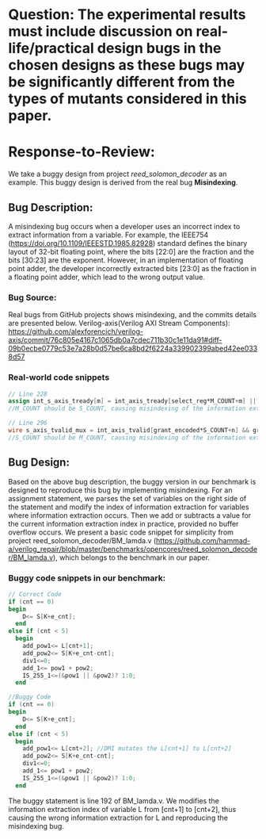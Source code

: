 # Question: The experimental results must include discussion on real-life/practical design bugs in the chosen designs as these bugs may be significantly different from the types of mutants considered in this paper.
# Response-to-Review: 
We take a buggy design from project *reed_solomon_decoder* as an example.
This buggy design is derived from the real bug **Misindexing**.
## Bug Description:
A misindexing bug occurs when a developer uses an incorrect index to extract information from a variable. For example, the IEEE754 (https://doi.org/10.1109/IEEESTD.1985.82928) standard defines the binary layout of 32-bit floating point, where the bits [22:0] are the fraction and the bits [30:23] are the exponent. However, in an implementation of floating point adder, the developer incorrectly extracted bits [23:0] as the fraction in a floating point adder, which lead to the wrong output value.
### Bug Source:
Real bugs from GitHub projects shows misindexing, and the commits details are presented below.
Verilog-axis(Verilog AXI Stream Components): https://github.com/alexforencich/verilog-axis/commit/76c805e4167c1065db0a7cdec711b30c1e11da91#diff-09b0ecbe0779c53e7a28b0d57be6ca8bd2f6224a339902399abed42ee0338d57

### Real-world code snippets
```verilog
// Line 228
assign int_s_axis_tready[m] = int_axis_tready[select_reg*M_COUNT+m] || drop_reg; 
//M_COUNT should be S_COUNT, causing misindexing of the information extraction from int_axis_tready

// Line 296
wire s_axis_tvalid_mux = int_axis_tvalid[grant_encoded*S_COUNT+n] && grant_valid; //S_COUNT should be M_COUNT
//S_COUNT should be M_COUNT, causing misindexing of the information extraction from int_axis_tvalid
```

## Bug Design:
Based on the above bug description, the buggy version in our benchmark is designed to reproduce this bug by implementing misindexing. For an assignment statement, we parses the set of variables on the right side of the statement and modify the index of information extraction for variables where information extraction occurs. Then we add or subtracts a value for the current information extraction index in practice, provided no buffer overflow occurs. We present a basic code snippet for simplicity from project reed_solomon_decoder/BM_lamda.v (https://github.com/hammad-a/verilog_repair/blob/master/benchmarks/opencores/reed_solomon_decoder/BM_lamda.v), which belongs to the benchmark in our paper. 

### Buggy code snippets in our benchmark:

```verilog
// Correct Code
if (cnt == 0)
begin
    D<= S[K+e_cnt];
  end
else if (cnt < 5)
  begin
    add_pow1<= L[cnt+1];
    add_pow2<= S[K+e_cnt-cnt];
    div1<=0;
    add_1<= pow1 + pow2;
    IS_255_1<=(&pow1 || &pow2)? 1:0;
  end

//Buggy Code
if (cnt == 0)
begin
    D<= S[K+e_cnt];
  end
else if (cnt < 5)
  begin
    add_pow1<= L[cnt+2]; //DMI mutates the L[cnt+1] to L[cnt+2]
    add_pow2<= S[K+e_cnt-cnt];
    div1<=0;
    add_1<= pow1 + pow2;
    IS_255_1<=(&pow1 || &pow2)? 1:0;
  end
```
The buggy statement is line 192 of BM_lamda.v. We modifies the information extraction index of variable L from [cnt+1] to [cnt+2], thus causing the wrong information extraction for L and reproducing the misindexing bug.
